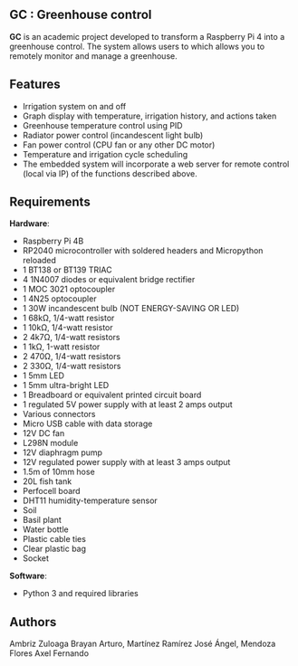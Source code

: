## GC : Greenhouse control  

**GC** is an academic project developed to transform a Raspberry Pi 4 into a greenhouse control. The system allows users to which allows you to remotely monitor and manage a greenhouse.

## Features  

 - Irrigation system on and off  
 - Graph display with temperature, irrigation history, and actions taken  
 - Greenhouse temperature control using PID  
 - Radiator power control (incandescent light bulb)  
 - Fan power control (CPU fan or any other DC motor)  
 - Temperature and irrigation cycle scheduling  
 - The embedded system will incorporate a web server for remote control (local via IP) of the functions described above.  

## Requirements  

**Hardware**:  
 - Raspberry Pi 4B  
 - RP2040 microcontroller with soldered headers and Micropython reloaded  
 - 1 BT138 or BT139 TRIAC
 - 4 1N4007 diodes or equivalent bridge rectifier
 - 1 MOC 3021 optocoupler
 - 1 4N25 optocoupler
 - 1 30W incandescent bulb (NOT ENERGY-SAVING OR LED)
 - 1 68kΩ, 1/4-watt resistor
 - 1 10kΩ, 1/4-watt resistor
 - 2 4k7Ω, 1/4-watt resistors
 - 1 1kΩ, 1-watt resistor
 - 2 470Ω, 1/4-watt resistors
 - 2 330Ω, 1/4-watt resistors
 - 1 5mm LED
 - 1 5mm ultra-bright LED
 - 1 Breadboard or equivalent printed circuit board
 - 1 regulated 5V power supply with at least 2 amps output
 - Various connectors
 - Micro USB cable with data storage
 - 12V DC fan
 - L298N module
 - 12V diaphragm pump
 - 12V regulated power supply with at least 3 amps output
 - 1.5m of 10mm hose
 - 20L fish tank
 - Perfocell board
 - DHT11 humidity-temperature sensor
 - Soil
 - Basil plant
 - Water bottle
 - Plastic cable ties
 - Clear plastic bag
 - Socket   

**Software**:  
  - Python 3 and required libraries  

## Authors  

Ambriz Zuloaga Brayan Arturo, Martínez Ramírez José Ángel, Mendoza Flores Axel Fernando 
